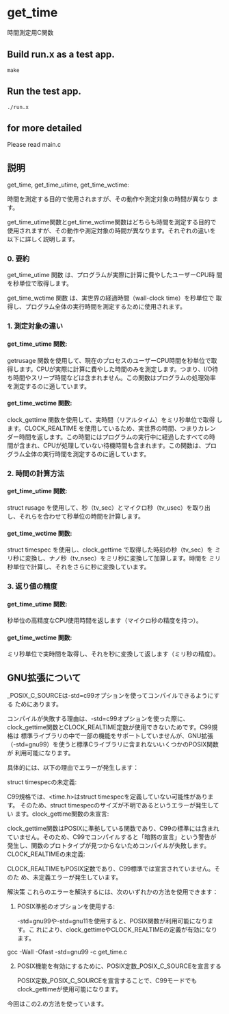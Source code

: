 # get_time

時間測定用C関数

## Build run.x as a test app.

```
make
```

## Run the test app.


```
./run.x
```

## for more detailed

Please read main.c

## 説明

get_time, get_time_utime, get_time_wctime:

時間を測定する目的で使用されますが、その動作や測定対象の時間が異なり
ます。

get_time_utime関数とget_time_wctime関数はどちらも時間を測定する目的で
使用されますが、その動作や測定対象の時間が異なります。それぞれの違いを
以下に詳しく説明します。

### 0. 要約

get_time_utime 関数 は、プログラムが実際に計算に費やしたユーザーCPU時
間を秒単位で取得します。

get_time_wctime 関数 は、実世界の経過時間（wall-clock time）を秒単位で
取得し、プログラム全体の実行時間を測定するために使用されます。


### 1. 測定対象の違い

#### get_time_utime 関数:

getrusage 関数を使用して、現在のプロセスのユーザーCPU時間を秒単位で取
得します。CPUが実際に計算に費やした時間のみを測定します。つまり、I/O待
ち時間やスリープ時間などは含まれません。この関数はプログラムの処理効率
を測定するのに適しています。

#### get_time_wctime 関数:

clock_gettime 関数を使用して、実時間（リアルタイム）をミリ秒単位で取得
します。CLOCK_REALTIME を使用しているため、実世界の時間、つまりカレン
ダー時間を返します。この時間にはプログラムの実行中に経過したすべての時
間が含まれ、CPUが処理していない待機時間も含まれます。この関数は、プロ
グラム全体の実行時間を測定するのに適しています。

### 2. 時間の計算方法

#### get_time_utime 関数:
struct rusage を使用して、秒（tv_sec）とマイクロ秒（tv_usec）を取り出
し、それらを合わせて秒単位の時間を計算します。

#### get_time_wctime 関数:
struct timespec を使用し、clock_gettime で取得した時刻の秒（tv_sec）を
ミリ秒に変換し、ナノ秒（tv_nsec）をミリ秒に変換して加算します。時間を
ミリ秒単位で計算し、それをさらに秒に変換しています。

### 3. 返り値の精度

#### get_time_utime 関数:

秒単位の高精度なCPU使用時間を返します（マイクロ秒の精度を持つ）。

#### get_time_wctime 関数:
ミリ秒単位で実時間を取得し、それを秒に変換して返します（ミリ秒の精度）。


## GNU拡張について

_POSIX_C_SOURCEは-std=c99オプションを使ってコンパイルできるようにする
ためにあります。

コンパイルが失敗する理由は、-std=c99オプションを使った際に、
clock_gettime関数とCLOCK_REALTIME定数が使用できないためです。C99規格は
標準ライブラリの中で一部の機能をサポートしていませんが、GNU拡張
（-std=gnu99）を使うと標準Cライブラリに含まれないいくつかのPOSIX関数が
利用可能になります。

具体的には、以下の理由でエラーが発生します：

struct timespecの未定義:

C99規格では、<time.h>はstruct timespecを定義していない可能性があります。
そのため、struct timespecのサイズが不明であるというエラーが発生してい
ます。clock_gettime関数の未宣言:

clock_gettime関数はPOSIXに準拠している関数であり、C99の標準には含まれ
ていません。そのため、C99でコンパイルすると「暗黙の宣言」という警告が
発生し、関数のプロトタイプが見つからないためコンパイルが失敗します。
CLOCK_REALTIMEの未定義:

CLOCK_REALTIMEもPOSIX定数であり、C99標準では宣言されていません。そのた
め、未定義エラーが発生しています。

解決策
これらのエラーを解決するには、次のいずれかの方法を使用できます：

1. POSIX準拠のオプションを使用する:

    -std=gnu99や-std=gnu11を使用すると、POSIX関数が利用可能になります。こ
    れにより、clock_gettimeやCLOCK_REALTIMEの定義が有効になります。

gcc -Wall -Ofast -std=gnu99 -c get_time.c 

2. POSIX機能を有効にするために、POSIX定数_POSIX_C_SOURCEを宣言する

    POSIX定数_POSIX_C_SOURCEを宣言することで、C99モードでも
    clock_gettimeが使用可能になります。

今回はこの2.の方法を使っています。
